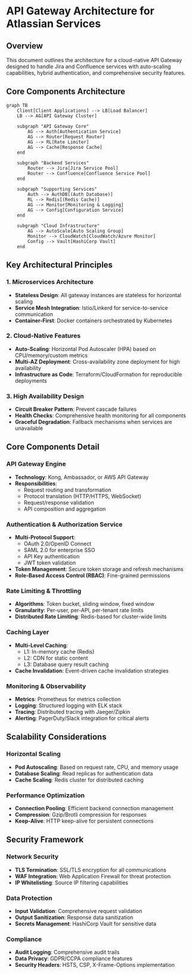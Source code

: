 # API Gateway Architecture for Atlassian Services

## Overview
This document outlines the architecture for a cloud-native API Gateway designed to handle Jira and Confluence services with auto-scaling capabilities, hybrid authentication, and comprehensive security features.

## Core Components Architecture

```mermaid
graph TB
    Client[Client Applications] --> LB[Load Balancer]
    LB --> AG[API Gateway Cluster]
    
    subgraph "API Gateway Core"
        AG --> Auth[Authentication Service]
        AG --> Router[Request Router]
        AG --> RL[Rate Limiter]
        AG --> Cache[Response Cache]
    end
    
    subgraph "Backend Services"
        Router --> Jira[Jira Service Pool]
        Router --> Confluence[Confluence Service Pool]
    end
    
    subgraph "Supporting Services"
        Auth --> AuthDB[(Auth Database)]
        RL --> Redis[(Redis Cache)]
        AG --> Monitor[Monitoring & Logging]
        AG --> Config[Configuration Service]
    end
    
    subgraph "Cloud Infrastructure"
        AG --> AutoScale[Auto Scaling Group]
        Monitor --> CloudWatch[CloudWatch/Azure Monitor]
        Config --> Vault[HashiCorp Vault]
    end
```

## Key Architectural Principles

### 1. Microservices Architecture
- **Stateless Design**: All gateway instances are stateless for horizontal scaling
- **Service Mesh Integration**: Istio/Linkerd for service-to-service communication
- **Container-First**: Docker containers orchestrated by Kubernetes

### 2. Cloud-Native Features
- **Auto-Scaling**: Horizontal Pod Autoscaler (HPA) based on CPU/memory/custom metrics
- **Multi-AZ Deployment**: Cross-availability zone deployment for high availability
- **Infrastructure as Code**: Terraform/CloudFormation for reproducible deployments

### 3. High Availability Design
- **Circuit Breaker Pattern**: Prevent cascade failures
- **Health Checks**: Comprehensive health monitoring for all components
- **Graceful Degradation**: Fallback mechanisms when services are unavailable

## Core Components Detail

### API Gateway Engine
- **Technology**: Kong, Ambassador, or AWS API Gateway
- **Responsibilities**:
  - Request routing and transformation
  - Protocol translation (HTTP/HTTPS, WebSocket)
  - Request/response validation
  - API composition and aggregation

### Authentication & Authorization Service
- **Multi-Protocol Support**:
  - OAuth 2.0/OpenID Connect
  - SAML 2.0 for enterprise SSO
  - API Key authentication
  - JWT token validation
- **Token Management**: Secure token storage and refresh mechanisms
- **Role-Based Access Control (RBAC)**: Fine-grained permissions

### Rate Limiting & Throttling
- **Algorithms**: Token bucket, sliding window, fixed window
- **Granularity**: Per-user, per-API, per-tenant rate limits
- **Distributed Rate Limiting**: Redis-based for cluster-wide limits

### Caching Layer
- **Multi-Level Caching**:
  - L1: In-memory cache (Redis)
  - L2: CDN for static content
  - L3: Database query result caching
- **Cache Invalidation**: Event-driven cache invalidation strategies

### Monitoring & Observability
- **Metrics**: Prometheus for metrics collection
- **Logging**: Structured logging with ELK stack
- **Tracing**: Distributed tracing with Jaeger/Zipkin
- **Alerting**: PagerDuty/Slack integration for critical alerts

## Scalability Considerations

### Horizontal Scaling
- **Pod Autoscaling**: Based on request rate, CPU, and memory usage
- **Database Scaling**: Read replicas for authentication data
- **Cache Scaling**: Redis cluster for distributed caching

### Performance Optimization
- **Connection Pooling**: Efficient backend connection management
- **Compression**: Gzip/Brotli compression for responses
- **Keep-Alive**: HTTP keep-alive for persistent connections

## Security Framework

### Network Security
- **TLS Termination**: SSL/TLS encryption for all communications
- **WAF Integration**: Web Application Firewall for threat protection
- **IP Whitelisting**: Source IP filtering capabilities

### Data Protection
- **Input Validation**: Comprehensive request validation
- **Output Sanitization**: Response data sanitization
- **Secrets Management**: HashiCorp Vault for sensitive data

### Compliance
- **Audit Logging**: Comprehensive audit trails
- **Data Privacy**: GDPR/CCPA compliance features
- **Security Headers**: HSTS, CSP, X-Frame-Options implementation